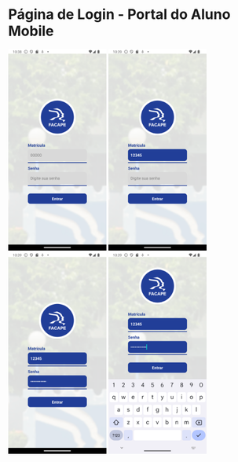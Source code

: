 # Página de Login - Portal do Aluno Mobile

<img src="./screenshot/1-mobile.png" width="200">
<img src="./screenshot/2-mobile.png" width="200">
<img src="./screenshot/3-mobile.png" width="200">
<img src="./screenshot/4-mobile.png" width="200">